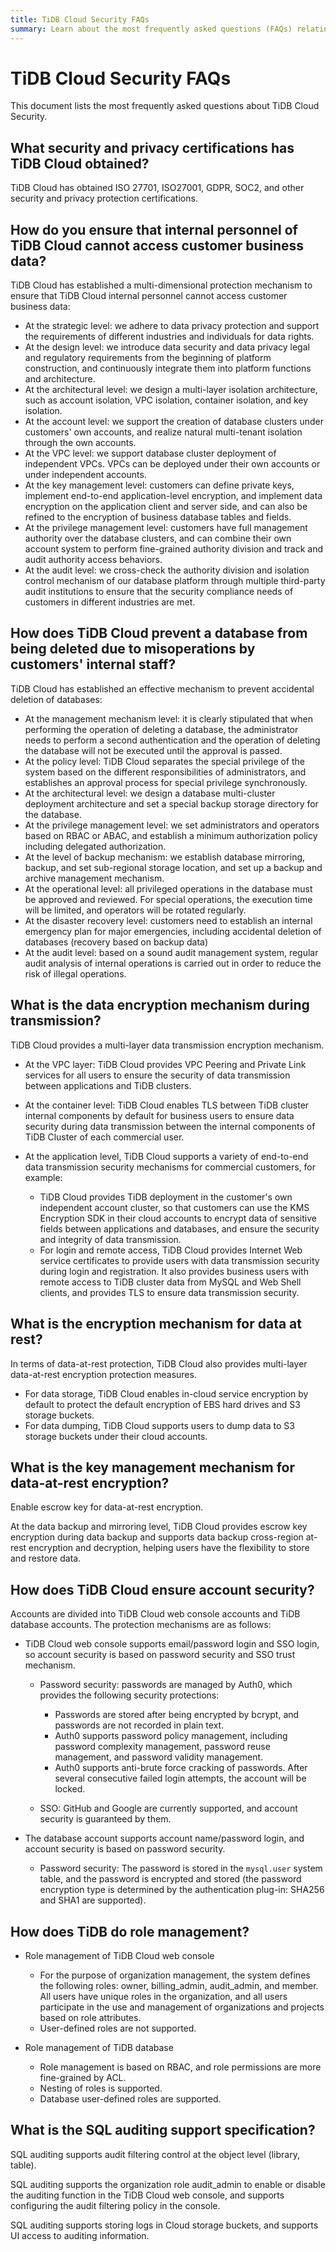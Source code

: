 ```yaml
---
title: TiDB Cloud Security FAQs
summary: Learn about the most frequently asked questions (FAQs) relating to TiDB Cloud Security.
---
```


# TiDB Cloud Security FAQs

This document lists the most frequently asked questions about TiDB Cloud Security.

## What security and privacy certifications has TiDB Cloud obtained?

TiDB Cloud has obtained ISO 27701, ISO27001, GDPR, SOC2, and other security and privacy protection certifications.

## How do you ensure that internal personnel of TiDB Cloud cannot access customer business data?

TiDB Cloud has established a multi-dimensional protection mechanism to ensure that TiDB Cloud internal personnel cannot access customer business data:

- At the strategic level: we adhere to data privacy protection and support the requirements of different industries and individuals for data rights.
- At the design level: we introduce data security and data privacy legal and regulatory requirements from the beginning of platform construction, and continuously integrate them into platform functions and architecture.
- At the architectural level: we design a multi-layer isolation architecture, such as account isolation, VPC isolation, container isolation, and key isolation.
- At the account level: we support the creation of database clusters under customers' own accounts, and realize natural multi-tenant isolation through the own accounts.
- At the VPC level: we support database cluster deployment of independent VPCs. VPCs can be deployed under their own accounts or under independent accounts.
- At the key management level: customers can define private keys, implement end-to-end application-level encryption, and implement data encryption on the application client and server side, and can also be refined to the encryption of business database tables and fields.
- At the privilege management level: customers have full management authority over the database clusters, and can combine their own account system to perform fine-grained authority division and track and audit authority access behaviors.
- At the audit level: we cross-check the authority division and isolation control mechanism of our database platform through multiple third-party audit institutions to ensure that the security compliance needs of customers in different industries are met.

## How does TiDB Cloud prevent a database from being deleted due to misoperations by customers' internal staff?

TiDB Cloud has established an effective mechanism to prevent accidental deletion of databases:

- At the management mechanism level: it is clearly stipulated that when performing the operation of deleting a database, the administrator needs to perform a second authentication and the operation of deleting the database will not be executed until the approval is passed.
- At the policy level: TiDB Cloud separates the special privilege of the system based on the different responsibilities of administrators, and establishes an approval process for special privilege synchronously.
- At the architectural level: we design a database multi-cluster deployment architecture and set a special backup storage directory for the database.
- At the privilege management level: we set administrators and operators based on RBAC or ABAC, and establish a minimum authorization policy including delegated authorization.
- At the level of backup mechanism: we establish database mirroring, backup, and set sub-regional storage location, and set up a backup and archive management mechanism.
- At the operational level: all privileged operations in the database must be approved and reviewed. For special operations, the execution time will be limited, and operators will be rotated regularly.
- At the disaster recovery level: customers need to establish an internal emergency plan for major emergencies, including accidental deletion of databases (recovery based on backup data)
- At the audit level: based on a sound audit management system, regular audit analysis of internal operations is carried out in order to reduce the risk of illegal operations.

## What is the data encryption mechanism during transmission?

TiDB Cloud provides a multi-layer data transmission encryption mechanism.

- At the VPC layer: TiDB Cloud provides VPC Peering and Private Link services for all users to ensure the security of data transmission between applications and TiDB clusters.
- At the container level: TiDB Cloud enables TLS between TiDB cluster internal components by default for business users to ensure data security during data transmission between the internal components of TiDB Cluster of each commercial user.
- At the application level, TiDB Cloud supports a variety of end-to-end data transmission security mechanisms for commercial customers, for example:

    - TiDB Cloud provides TiDB deployment in the customer's own independent account cluster, so that customers can use the KMS Encryption SDK in their cloud accounts to encrypt data of sensitive fields between applications and databases, and ensure the security and integrity of data transmission.
    - For login and remote access, TiDB Cloud provides Internet Web service certificates to provide users with data transmission security during login and registration. It also provides business users with remote access to TiDB cluster data from MySQL and Web Shell clients, and provides TLS to ensure data transmission security.

## What is the encryption mechanism for data at rest?

In terms of data-at-rest protection, TiDB Cloud also provides multi-layer data-at-rest encryption protection measures.

- For data storage, TiDB Cloud enables in-cloud service encryption by default to protect the default encryption of EBS hard drives and S3 storage buckets.
- For data dumping, TiDB Cloud supports users to dump data to S3 storage buckets under their cloud accounts.

## What is the key management mechanism for data-at-rest encryption?

Enable escrow key for data-at-rest encryption.

At the data backup and mirroring level, TiDB Cloud provides escrow key encryption during data backup and supports data backup cross-region at-rest encryption and decryption, helping users have the flexibility to store and restore data.

## How does TiDB Cloud ensure account security?

Accounts are divided into TiDB Cloud web console accounts and TiDB database accounts. The protection mechanisms are as follows:

- TiDB Cloud web console supports email/password login and SSO login, so account security is based on password security and SSO trust mechanism.

    - Password security: passwords are managed by Auth0, which provides the following security protections:

        - Passwords are stored after being encrypted by bcrypt, and passwords are not recorded in plain text.
        - Auth0 supports password policy management, including password complexity management, password reuse management, and password validity management.
        - Auth0 supports anti-brute force cracking of passwords. After several consecutive failed login attempts, the account will be locked.

    - SSO: GitHub and Google are currently supported, and account security is guaranteed by them.

- The database account supports account name/password login, and account security is based on password security.

    - Password security: The password is stored in the `mysql.user` system table, and the password is encrypted and stored (the password encryption type is determined by the authentication plug-in: SHA256 and SHA1 are supported).

## How does TiDB do role management?

- Role management of TiDB Cloud web console

    - For the purpose of organization management, the system defines the following roles: owner, billing_admin, audit_admin, and member. All users have unique roles in the organization, and all users participate in the use and management of organizations and projects based on role attributes.
    - User-defined roles are not supported.

- Role management of TiDB database

    - Role management is based on RBAC, and role permissions are more fine-grained by ACL.
    - Nesting of roles is supported.
    - Database user-defined roles are supported.

## What is the SQL auditing support specification?

SQL auditing supports audit filtering control at the object level (library, table).

SQL auditing supports the organization role audit_admin to enable or disable the auditing function in the TiDB Cloud web console, and supports configuring the audit filtering policy in the console.

SQL auditing supports storing logs in Cloud storage buckets, and supports UI access to auditing information.